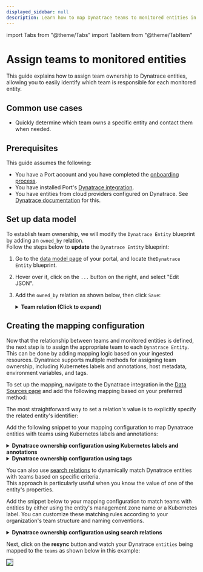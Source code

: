 ```yaml
---
displayed_sidebar: null
description: Learn how to map Dynatrace teams to monitored entities in Port
---
```


import Tabs from "@theme/Tabs"
import TabItem from "@theme/TabItem"

# Assign teams to monitored entities

This guide explains how to assign team ownership to Dynatrace entities, allowing you to easily identify which team is responsible for each monitored entity.

## Common use cases
- Quickly determine which team owns a specific entity and contact them when needed.

## Prerequisites
This guide assumes the following:
- You have a Port account and you have completed the [onboarding process](/getting-started/overview).
- You have installed Port's [Dynatrace integration](/build-your-software-catalog/sync-data-to-catalog/apm-alerting/dynatrace/dynatrace.md).
- You have entities from cloud providers configured on Dynatrace. See [Dynatrace documentation](https://docs.dynatrace.com/managed#deploy-on) for this.


## Set up data model

To establish team ownership,  we will modify the `Dynatrace Entity` blueprint by adding an `owned_by` relation.  
Follow the steps below to **update** the `Dynatrace Entity` blueprint:

1. Go to the [data model page](https://app.getport.io/settings/data-model) of your portal, and locate the`Dynatrace Entity` blueprint.
2. Hover over it, click on the `...` button on the right, and select "Edit JSON".
3. Add the `owned_by` relation as shown below, then click `Save`:

   <details>
   <summary><b>Team relation (Click to expand)</b></summary>

   ```json showLineNumbers
    "relations": {
      "owned_by": {
        "title": "Owned By",
        "target": "dynatraceTeam",
        "required": false,
        "many": true
      }
    }
   ```
   </details>


## Creating the mapping configuration
Now that the relationship between teams and monitored entities is defined, the next step is to assign the appropriate team to each `Dynatrace Entity`. This can be done by adding mapping logic based on your ingested resources.
Dynatrace supports multiple methods for assigning team ownership, including Kubernetes labels and annotations, host metadata, environment variables, and tags.

To set up the mapping, navigate to the Dynatrace integration in the [Data Sources page](https://app.getport.io/settings/data-sources) and add the following mapping based on your preferred method:

<Tabs>
<TabItem value="direct_mapping" label="Direct Mapping" default>

The most straightforward way to set a relation's value is to explicitly specify the related entity's identifier:

Add the following snippet to your mapping configuration to map Dynatrace entities with teams using Kubernetes labels and annotations:

<details>
<summary><b>Dynatrace ownership configuration using Kubernetes labels and annotations</b></summary>

```yaml showLineNumbers
deleteDependentEntities: true
createMissingRelatedEntities: true
enableMergeEntity: true
resources:
  - kind: entity
    selector:
      query: 'true'
      entityTypes:
        - `CLOUD_APPLICATION`
        - `KUBERNETES_SERVICE`
        - `KUBERNETES_CLUSTER`
        # Add more entity types
      entityFields: firstSeenTms,lastSeenTms,tags,properties,managementZones,fromRelationships,toRelationships
    port:
      entity:
        mappings:
          identifier: .displayName | gsub(" "; "-")
          title: .displayName
          blueprint: '"dynatraceEntity"'
          properties:
            firstSeen: .firstSeenTms / 1000 | todate
            lastSeen: .lastSeenTms / 1000 | todate
            type: .type
            tags: .tags[].stringRepresentation
          relations:
            owned_by: .properties.kubernetesLabels | to_entries | map(select(.key == "dt.owner" or .key == "owner") | .value) | if length == 0 then null else . end
```
:::tip ownership keys
In this example, the `dt.owner` and `owner` keys from Kubernetes resource labels are used to define ownership. You should use the keys configured in your Dynatrace environment. For more details on setting up ownership keys, refer to the [Dynatrace documentation](https://docs.dynatrace.com/docs/deliver/ownership/assign-ownership#format)
:::

</details>


<details>
<summary><b>Dynatrace ownership configuration using tags</b></summary>

```yaml showLineNumbers
deleteDependentEntities: true
createMissingRelatedEntities: true
enableMergeEntity: true
resources:
  - kind: entity
    selector:
      query: 'true'
      entityTypes:
        - `cloud:gcp:k8s_cluster`
        - `cloud:gcp:pubsub_subscription`
        - `cloud:gcp:pubsub_topic`
        - `cloud:gcp:gcs_bucket`
        - `cloud:gcp:gae_app`
        - `cloud:aws:acmprivateca`
        - `cloud:aws:api_gateway`
        - `cloud:aws:app_runner`
        - `cloud:aws:appstream`
        - `cloud:aws:appsync`
        - `cloud:azure:apimanagement:service`
        - `cloud:azure:app:containerapps`
        - `cloud:azure:app:managedenvironments`
        - `cloud:azure:appconfiguration:configurationstores`
        - `cloud:azure:appplatform:spring`
        # see below section for more entity types
    port:
      entity:
        mappings:
          identifier: .displayName | gsub(" "; "-")
          title: .displayName
          blueprint: '"dynatraceEntity"'
          properties:
            firstSeen: .firstSeenTms / 1000 | todate
            lastSeen: .lastSeenTms / 1000 | todate
            type: .type
            tags: .tags[] | map(.stringRepresentation)
          relations:
            owned_by: .tags | map(select(.key == "dt.owner" or .key == "owner") | .value) | if length == 0 then null else . end
```
:::tip ownership keys
In this example, the `dt.owner` and `owner` keys from the tags are used to define ownership. You should use the keys configured in your Dynatrace environment. For more details on setting up ownership keys, refer to the [Dynatrace documentation](https://docs.dynatrace.com/docs/deliver/ownership/assign-ownership#format)
:::
</details>

</TabItem>

<TabItem value="search_relation" label="Search Relation">

You can also use [search relations](https://docs.port.io/build-your-software-catalog/customize-integrations/configure-mapping#mapping-relations-using-search-queries) to dynamically match Dynatrace entities with teams based on specific criteria.   
This approach is particularly useful when you know the value of one of the entity's properties.  

Add the snippet below to your mapping configuration to match teams with entities by either using the entity's management zone name or a Kubernetes label.
You can customize these matching rules according to your organization's team structure and naming conventions.

<details>
<summary><b>Dynatrace ownership configuration using search relations</b></summary>

```yaml showLineNumbers
deleteDependentEntities: true
createMissingRelatedEntities: true
enableMergeEntity: true
resources:
  - kind: entity
    selector:
      query: 'true'
      entityTypes:
        - `CLOUD_APPLICATION`
        - `KUBERNETES_SERVICE`
        - `KUBERNETES_CLUSTER`
        # Add more entity types
      entityFields: firstSeenTms,lastSeenTms,tags,properties,managementZones,fromRelationships,toRelationships
    port:
      entity:
        mappings:
          identifier: .displayName | gsub(" "; "-")
          title: .displayName
          blueprint: '"dynatraceEntity"'
          properties:
            firstSeen: .firstSeenTms / 1000 | todate
            lastSeen: .lastSeenTms / 1000 | todate
            type: .type
            tags: .tags[].stringRepresentation
            managementZone: .managementZones[0].name
          relations:
            owned_by:
              combinator: '"or"'
              rules:
                - property: '"name"'
                  operator: '"="'
                  value: .managementZones[0].name
                - property: '"identifier"'
                  operator: '"="'
                  value: .properties.kubernetesLabels.team
```

</details>

</TabItem>
</Tabs>

Next, click on the **resync** button and watch your Dynatrace `entities` being mapped to the `teams` as shown below in this example:

<img src='/img/guides/dynatraceEntityTeamOwnership.png' border='1px' />